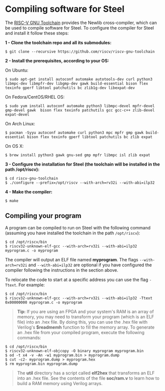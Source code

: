 # Compiling software for Steel

The [RISC-V GNU Toolchain](https://github.com/riscv/riscv-gnu-toolchain) provides the Newlib cross-compiler, which can be used to compile software for Steel. To configure the compiler for Steel and install it follow these steps:

**1 - Clone the toolchain repo and all its submodules:**
```
$ git clone --recursive https://github.com/riscv/riscv-gnu-toolchain
```
**2 - Install the prerequisites, according to your OS:**

On Ubuntu:
```
$ sudo apt-get install autoconf automake autotools-dev curl python3 libmpc-dev libmpfr-dev libgmp-dev gawk build-essential bison flex texinfo gperf libtool patchutils bc zlib1g-dev libexpat-dev
```
On Fedora/CentOS/RHEL OS:
```
$ sudo yum install autoconf automake python3 libmpc-devel mpfr-devel gmp-devel gawk  bison flex texinfo patchutils gcc gcc-c++ zlib-devel expat-devel
```
On Arch Linux:
```
$ pacman -Syyu autoconf automake curl python3 mpc mpfr gmp gawk build-essential bison flex texinfo gperf libtool patchutils bc zlib expat
```
On OS X:
```
$ brew install python3 gawk gnu-sed gmp mpfr libmpc isl zlib expat
```
**3 - Configure the installation for Steel (the toolchain will be installed in the path /opt/riscv):**
```
$ cd riscv-gnu-toolchain
$ ./configure --prefix=/opt/riscv --with-arch=rv32i --with-abi=ilp32
```
**4 - Make the compiler:**
```
$ make
```

<h2>Compiling your program</h2>

A program can be compiled to run on Steel with the following command (assuming you have installed the toolchain in the path `/opt/riscv`):
```
$ cd /opt/riscv/bin
$ riscv32-unknown-elf-gcc --with-arch=rv32i --with-abi=ilp32 myprogram.c -o myprogram
```
The compiler will output an ELF file named **myprogram**. The flags `--with-arch=rv32i` and `--with-abi=ilp32` are optional if you have configured the compiler following the instructions in the section above.

To relocate the code to start at a specific address you can use the flag `-Ttext`. For example:
```
$ cd /opt/riscv/bin
$ riscv32-unknown-elf-gcc --with-arch=rv32i --with-abi=ilp32 -Ttext 0x00000000 myprogram.c -o myprogram
```

> **Tip:** If you are using an FPGA and your system's RAM is an array of memory, you may need to transform your program (which is an ELF file) into an .hex file. By doing this, you can use the .hex file with Verilog's **$readmemh** function to fill the memory array. To generate an .hex file from your compiled program, execute the following commands:
```
$ cd /opt/riscv/bin
$ riscv32-unknown-elf-objcopy -O binary myprogram myprogram.bin
$ od -t x4 -v -An -w1 myprogram.bin > myprogram.dump
$ cut -c2- myprogram.dump > myprogram.hex
$ rm myprogram.bin myprogram.dump
```
> The **util** directory has a script called **elf2hex** that transforms an ELF into an .hex file. See the contents of the file **soc/ram.v** to learn how to build a RAM memory using Verilog arrays.
